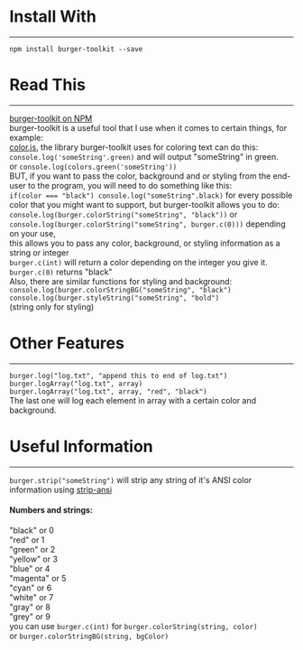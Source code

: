 # Install With
---
```npm install burger-toolkit --save```

# Read This
---

[burger-toolkit on NPM](https://www.npmjs.com/package/burger-toolkit) \
burger-toolkit is a useful tool that I use when it comes to certain things, for example: \
[color.js](https://github.com/brehaut/color-js), the library burger-toolkit uses for coloring text can do this: \
```console.log('someString'.green)``` and will output "someString" in green. \
or ```console.log(colors.green('someString'))```  \
BUT, if you want to pass the color, background and or styling from the end-user to the program, you will need to do something like this: \
```if(color === "black") console.log("someString".black)``` for every possible color that you might want to support, but burger-toolkit allows you to do:\
```console.log(burger.colorString("someString", "black"))``` or \
```console.log(burger.colorString("someString", burger.c(0)))``` depending on your use, \
this allows you to pass any color, background, or styling information as a string or integer \
```burger.c(int)``` will return a color depending on the integer you give it. ```burger.c(0)``` returns "black" \
Also, there are similar functions for styling and background: \
```console.log(burger.colorStringBG("someString", "black")``` \
```console.log(burger.styleString("someString", "bold")``` \
(string only for styling)

# Other Features
---

```burger.log("log.txt", "append this to end of log.txt")``` \
```burger.logArray("log.txt", array)``` \
```burger.logArray("log.txt", array, "red", "black")``` \
The last one will log each element in array with a certain color and background.

# Useful Information
---

```burger.strip("someString")``` will strip any string of it's ANSI color information using [strip-ansi]()

#### Numbers and strings:

"black" or 0 \
"red" or 1 \
"green" or  2 \
"yellow" or 3 \
"blue" or 4 \
"magenta" or 5 \
"cyan" or 6 \
"white" or 7 \
"gray" or 8 \
"grey" or 9 \
you can use ```burger.c(int)``` for `burger.colorString(string, color)` \
or `burger.colorStringBG(string, bgColor)`
